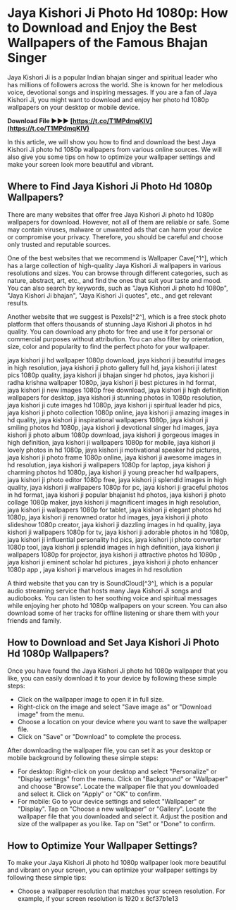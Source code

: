 
 
# Jaya Kishori Ji Photo Hd 1080p: How to Download and Enjoy the Best Wallpapers of the Famous Bhajan Singer
  
Jaya Kishori Ji is a popular Indian bhajan singer and spiritual leader who has millions of followers across the world. She is known for her melodious voice, devotional songs and inspiring messages. If you are a fan of Jaya Kishori Ji, you might want to download and enjoy her photo hd 1080p wallpapers on your desktop or mobile device.
 
**Download File ►►► [https://t.co/T1MPdmqKIV](https://t.co/T1MPdmqKIV)**


  
In this article, we will show you how to find and download the best Jaya Kishori Ji photo hd 1080p wallpapers from various online sources. We will also give you some tips on how to optimize your wallpaper settings and make your screen look more beautiful and vibrant.
  
## Where to Find Jaya Kishori Ji Photo Hd 1080p Wallpapers?
  
There are many websites that offer free Jaya Kishori Ji photo hd 1080p wallpapers for download. However, not all of them are reliable or safe. Some may contain viruses, malware or unwanted ads that can harm your device or compromise your privacy. Therefore, you should be careful and choose only trusted and reputable sources.
  
One of the best websites that we recommend is Wallpaper Cave[^1^], which has a large collection of high-quality Jaya Kishori Ji wallpapers in various resolutions and sizes. You can browse through different categories, such as nature, abstract, art, etc., and find the ones that suit your taste and mood. You can also search by keywords, such as "Jaya Kishori Ji photo hd 1080p", "Jaya Kishori Ji bhajan", "Jaya Kishori Ji quotes", etc., and get relevant results.
  
Another website that we suggest is Pexels[^2^], which is a free stock photo platform that offers thousands of stunning Jaya Kishori Ji photos in hd quality. You can download any photo for free and use it for personal or commercial purposes without attribution. You can also filter by orientation, size, color and popularity to find the perfect photo for your wallpaper.
 
jaya kishori ji hd wallpaper 1080p download,  jaya kishori ji beautiful images in high resolution,  jaya kishori ji photo gallery full hd,  jaya kishori ji latest pics 1080p quality,  jaya kishori ji bhajan singer hd photos,  jaya kishori ji radha krishna wallpaper 1080p,  jaya kishori ji best pictures in hd format,  jaya kishori ji new images 1080p free download,  jaya kishori ji high definition wallpapers for desktop,  jaya kishori ji stunning photos in 1080p resolution,  jaya kishori ji cute images hd 1080p,  jaya kishori ji spiritual leader hd pics,  jaya kishori ji photo collection 1080p online,  jaya kishori ji amazing images in hd quality,  jaya kishori ji inspirational wallpapers 1080p,  jaya kishori ji smiling photos hd 1080p,  jaya kishori ji devotional singer hd images,  jaya kishori ji photo album 1080p download,  jaya kishori ji gorgeous images in high definition,  jaya kishori ji wallpapers 1080p for mobile,  jaya kishori ji lovely photos in hd 1080p,  jaya kishori ji motivational speaker hd pictures,  jaya kishori ji photo frame 1080p online,  jaya kishori ji awesome images in hd resolution,  jaya kishori ji wallpapers 1080p for laptop,  jaya kishori ji charming photos hd 1080p,  jaya kishori ji young preacher hd wallpapers,  jaya kishori ji photo editor 1080p free,  jaya kishori ji splendid images in high quality,  jaya kishori ji wallpapers 1080p for pc,  jaya kishori ji graceful photos in hd format,  jaya kishori ji popular bhajanist hd photos,  jaya kishori ji photo collage 1080p maker,  jaya kishori ji magnificent images in high resolution,  jaya kishori ji wallpapers 1080p for tablet,  jaya kishori ji elegant photos hd 1080p,  jaya kishori ji renowned orator hd images,  jaya kishori ji photo slideshow 1080p creator,  jaya kishori ji dazzling images in hd quality,  jaya kishori ji wallpapers 1080p for tv,  jaya kishori ji adorable photos in hd 1080p,  jaya kishori ji influential personality hd pics,  jaya kishori ji photo converter 1080p tool,  jaya kishori ji splendid images in high definition,  jaya kishori ji wallpapers 1080p for projector,  jaya kishori ji attractive photos hd 1080p ,  jaya kishori ji eminent scholar hd pictures ,  jaya kishori ji photo enhancer 1080p app ,  jaya kishori ji marvelous images in hd resolution
  
A third website that you can try is SoundCloud[^3^], which is a popular audio streaming service that hosts many Jaya Kishori Ji songs and audiobooks. You can listen to her soothing voice and spiritual messages while enjoying her photo hd 1080p wallpapers on your screen. You can also download some of her tracks for offline listening or share them with your friends and family.
  
## How to Download and Set Jaya Kishori Ji Photo Hd 1080p Wallpapers?
  
Once you have found the Jaya Kishori Ji photo hd 1080p wallpaper that you like, you can easily download it to your device by following these simple steps:
  
- Click on the wallpaper image to open it in full size.
- Right-click on the image and select "Save image as" or "Download image" from the menu.
- Choose a location on your device where you want to save the wallpaper file.
- Click on "Save" or "Download" to complete the process.

After downloading the wallpaper file, you can set it as your desktop or mobile background by following these simple steps:

- For desktop: Right-click on your desktop and select "Personalize" or "Display settings" from the menu. Click on "Background" or "Wallpaper" and choose "Browse". Locate the wallpaper file that you downloaded and select it. Click on "Apply" or "OK" to confirm.
- For mobile: Go to your device settings and select "Wallpaper" or "Display". Tap on "Choose a new wallpaper" or "Gallery". Locate the wallpaper file that you downloaded and select it. Adjust the position and size of the wallpaper as you like. Tap on "Set" or "Done" to confirm.

## How to Optimize Your Wallpaper Settings?
  
To make your Jaya Kishori Ji photo hd 1080p wallpaper look more beautiful and vibrant on your screen, you can optimize your wallpaper settings by following these simple tips:

- Choose a wallpaper resolution that matches your screen resolution. For example, if your screen resolution is 1920 x 8cf37b1e13


